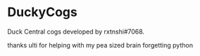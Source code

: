 # DuckyCogs
 Duck Central cogs developed by rxtnshi#7068.
 
 thanks ulti for helping with my pea sized brain forgetting python

